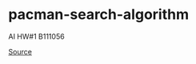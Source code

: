 # pacman-search-algorithm
 AI HW#1
 B111056
 
[Source](https://github.com/kcd71461/pacman-search-algorithm/blob/master/files/B111056_search.py)
